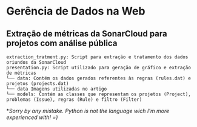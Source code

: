 # Gerência de Dados na Web
## Extração de métricas da SonarCloud para projetos com análise pública

```
extraction_tratment.py: Script para extração e tratamento dos dados oriundos da SonarCloud
presentation.py: Script utilizado para geração de gráfico e extração de métricas
└── data: Contém os dados gerados referentes às regras (rules.dat) e projetos (projects.dat)
└── data Imagens utilizadas no artigo
└── models: Contém as classes que representam os projetos (Project), problemas (Issue), regras (Rule) e filtro (Filter)
```  

**Sorry by any mistake. Python is not the language wich I'm more experienced with! =)*
